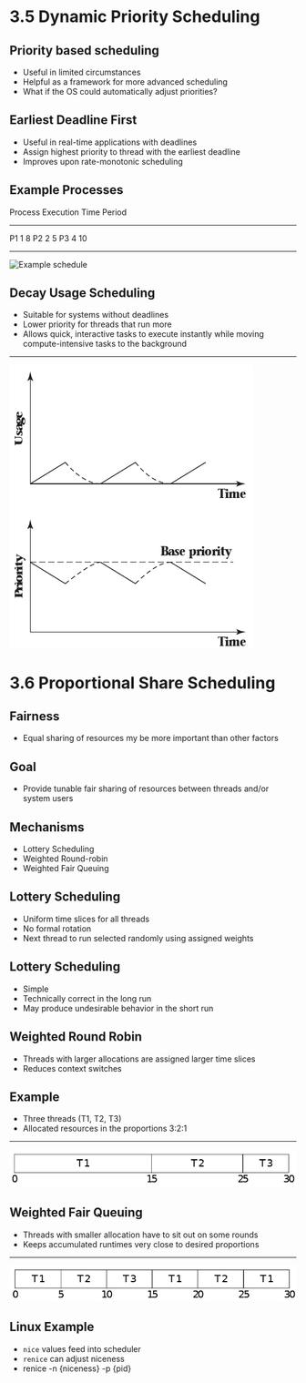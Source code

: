 3.5 Dynamic Priority Scheduling
===============================

Priority based scheduling
-------------------------

- Useful in limited circumstances
- Helpful as a framework for more advanced scheduling
- What if the OS could automatically adjust priorities?

Earliest Deadline First
-----------------------

- Useful in real-time applications with deadlines
- Assign highest priority to thread with the earliest deadline
- Improves upon rate-monotonic scheduling

Example Processes
-----------------

Process  Execution Time  Period
-------  --------------  ------
P1       1               8
P2       2               5
P3       4               10 

---

![Example schedule](https://upload.wikimedia.org/wikipedia/commons/thumb/3/3f/EDF_Example_Timing_Diagram.png/800px-EDF_Example_Timing_Diagram.png)

Decay Usage Scheduling
----------------------

- Suitable for systems without deadlines
- Lower priority for threads that run more
- Allows quick, interactive tasks to execute instantly while moving compute-intensive tasks to the background

---

![Usage and priority](media/3-9.png)

3.6 Proportional Share Scheduling
=================================

Fairness
--------

- Equal sharing of resources my be more important than other factors

Goal
----

- Provide tunable fair sharing of resources between threads and/or system users

Mechanisms
----------

- Lottery Scheduling
- Weighted Round-robin
- Weighted Fair Queuing

Lottery Scheduling
------------------

- Uniform time slices for all threads
- No formal rotation
- Next thread to run selected randomly using assigned weights

Lottery Scheduling
------------------

- Simple
- Technically correct in the long run
- May produce undesirable behavior in the short run

Weighted Round Robin
--------------------

- Threads with larger allocations are assigned larger time slices
- Reduces context switches

Example
-------

- Three threads (T1, T2, T3)
- Allocated resources in the proportions 3:2:1

---

![Weighted Round Robin Example](media/weighted-round-robin.png)

Weighted Fair Queuing
----------------------

- Threads with smaller allocation have to sit out on some rounds
- Keeps accumulated runtimes very close to desired proportions

---

![Weighted Fair Queuing Example](media/weighted-fair-queueing.png)

Linux Example
-------------

- `nice` values feed into scheduler
- `renice` can adjust niceness
- renice -n {niceness} -p {pid}
